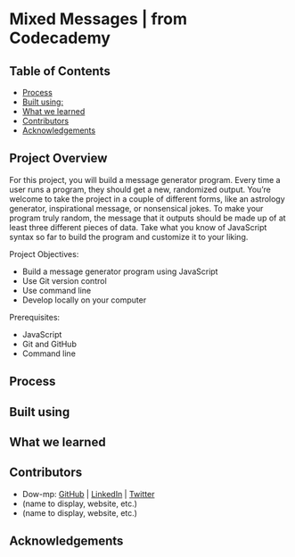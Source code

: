 # Mixed Messages | from Codecademy
## Table of Contents
  - [Process](#process)
  - [Built using:](#built-using)
  - [What we learned](#what-we-learned)
  - [Contributors](#contributors)
  - [Acknowledgements](#acknowledgements)
## Project Overview
For this project, you will build a message generator program. Every time a user runs a program, they should get a new, randomized output. You’re welcome to take the project in a couple of different forms, like an astrology generator, inspirational message, or nonsensical jokes. To make your program truly random, the message that it outputs should be made up of at least three different pieces of data. Take what you know of JavaScript syntax so far to build the program and customize it to your liking.

Project Objectives:
* Build a message generator program using JavaScript
* Use Git version control
* Use command line
* Develop locally on your computer


Prerequisites:
* JavaScript
* Git and GitHub
* Command line

## Process

## Built using



## What we learned





## Contributors
* Dow-mp: [GitHub](www.github.com/dow-mp) | [LinkedIn](https://www.linkedin.com/in/danielle-petrides-0b053920/) | [Twitter](https://twitter.com/danimitchp) 
* (name to display, website, etc.)
* (name to display, website, etc.)
## Acknowledgements



